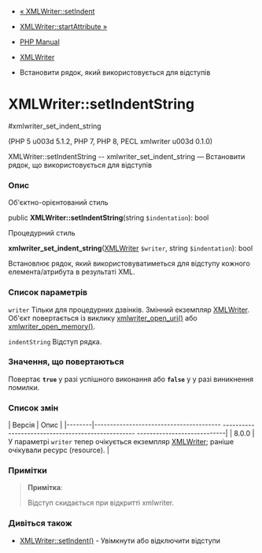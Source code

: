 - [« XMLWriter::setIndent](xmlwriter.setindent.md)
- [XMLWriter::startAttribute »](xmlwriter.startattribute.md)

- [PHP Manual](index.md)
- [XMLWriter](class.xmlwriter.md)
- Встановити рядок, який використовується для відступів

# XMLWriter::setIndentString

#xmlwriter_set_indent_string

(PHP 5 u003d 5.1.2, PHP 7, PHP 8, PECL xmlwriter u003d 0.1.0)

XMLWriter::setIndentString -- xmlwriter_set_indent_string — Встановити
рядок, що використовується для відступів

### Опис

Об'єктно-орієнтований стиль

public **XMLWriter::setIndentString**(string `$indentation`): bool

Процедурний стиль

**xmlwriter_set_indent_string**([XMLWriter](class.xmlwriter.md)
`$writer`, string `$indentation`): bool

Встановлює рядок, який використовуватиметься для відступу кожного
елемента/атрибута в результаті XML.

### Список параметрів

`writer`
Тільки для процедурних дзвінків. Змінний екземпляр
[XMLWriter](class.xmlwriter.md). Об'єкт повертається із виклику
[xmlwriter_open_uri()](xmlwriter.openuri.md) або
[xmlwriter_open_memory()](xmlwriter.openmemory.md).

`indentString`
Відступ рядка.

### Значення, що повертаються

Повертає **`true`** у разі успішного виконання або **`false`** у
у разі виникнення помилки.

### Список змін

| Версія | Опис |
|--------|---------------------------------------- -------------------------------------------------- ----------------------------|
| 8.0.0 | У параметрі `writer` тепер очікується екземпляр [XMLWriter](class.xmlwriter.md); раніше очікували ресурс (resource). |

### Примітки

> **Примітка**:
>
> Відступ скидається при відкритті xmlwriter.

### Дивіться також

- [XMLWriter::setIndent()](xmlwriter.setindent.md) - Увімкнути або
відключити відступи
